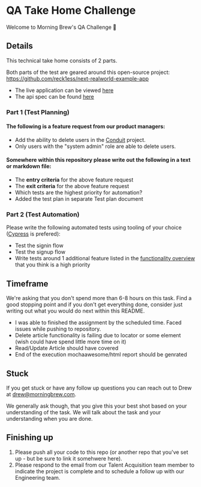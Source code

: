 # QA Take Home Challenge

Welcome to Morning Brew's QA Challenge 👋

## Details

This technical take home consists of 2 parts.

Both parts of the test are geared around this open-source project: https://github.com/reck1ess/next-realworld-example-app

- The live application can be viewed [here](https://next-realworld.vercel.app/)
- The api spec can be found [here](https://github.com/gothinkster/realworld/tree/main/api)

### Part 1 (Test Planning)

#### The following is a feature request from our product managers:

- Add the ability to delete users in the [Conduit](https://github.com/reck1ess/next-realworld-example-app) project.
- Only users with the "system admin" role are able to delete users.

#### Somewhere within this repository please write out the following in a text or markdown file:

- The **entry criteria** for the above feature request
- The **exit criteria** for the above feature request
- Which tests are the highest priority for automation? 
- Added the test plan in separate Test plan document

### Part 2 (Test Automation)

Please write the following automated tests using tooling of your choice ([Cypress](https://www.cypress.io/) is prefered):

- Test the signin flow
- Test the signup flow
- Write tests around 1 additional feature listed in the [functionality overview](https://github.com/reck1ess/next-realworld-example-app#functionality-overview) that you think is a high priority

## Timeframe

We're asking that you don't spend more than 6-8 hours on this task. Find a good stopping point and if you don't get everything done, consider just writing out what you would do next within this README.
- I was able to finished the assignment by the scheduled time. Faced issues while pushing to repository.
- Delete article functionality is failing due to locator or some element (wish could have spend little more time on it)
- Read/Update Article should have covered
- End of the execution mochaawesome/html report should be genrated

## Stuck

If you get stuck or have any follow up questions you can reach out to Drew at drew@morningbrew.com.

We generally ask though, that you give this your best shot based on your understanding of the task. We will talk about the task and your understanding when you are done.

## Finishing up

1) Please push all your code to this repo (or another repo that you've set up - but be sure to link it somehwere here).
3) Please respond to the email from our Talent Acquisition team member to indicate the project is complete and to schedule a follow up with our Engineering team.
